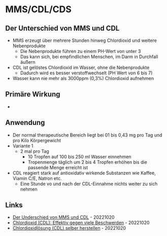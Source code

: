 # MMS/CDL/CDS

## Der Unterschied von MMS und CDL

* MMS erzeugt über mehrere Stunden hinweg Chlordioxid und weitere Nebenprodukte
  * Die Nebenprodukte führen zu einem PH-Wert von unter 3
  * Das kann sich, bei empfindlichen Menschen, im Darm in Durchfall äußern
* CDL ist gelöstes Chlordioxid im Wasser, ohne die Nebenprodukte
  * Dadurch wird es besser verstoffwechselt (PH Wert von 6 bis 7)
* Wasser kann nie mehr als 3000ppm (0,3%) Chlordioxid aufnehmen

## Primäre Wirkung

* 

## Anwendung

* Der normal therapeutische Bereich liegt bei 01 bis 0,43 mg pro Tag und pro Kilo Körpergewicht
* Variante 1
  * 2 mal pro Tag
    * 10 Tropfen auf 100 bis 250 ml Wasser einnehmen
    * Tropenmenge täglich um 2 bis 4 Tropfen erhöhen bis die passende Menge erreicht ist
* CDL reagiert stark auf antioxidativ wirkende Substanzen wie Kaffee, Viamin C/E, Natron etc.
  * Eine Stunde vo und nach der CDL-Einnahme nichts weiter zu sich nehmen

## Links

* [Der Underschied von MMS und CDL](https://frakad.ch/wp-content/uploads/Unterschied-von-MMS-und-CDL.pdf) - 20221020
* [Chlordioxid (CDL): Effektiv gegen viele Beschwerden](https://agsp-ev.de/chlordioxid-cdl-effektiv-gegen-viele-beschwerden/) - 20221020
* [Chlordioxidlösung (CDL) selber herstellen](https://www.trainingsdiebewegen.com/chlordioxidloesung-cdl-selber-herstellen/) - 20221020

